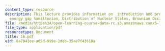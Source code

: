 ```yaml
---
content_type: resource
description: This lecture provides information on  introduction and preview, Time-dependent
  energy gap hamiltonian, Distribution of Nuclear States, Brownian Oscillator Hamiltonian.
file: /media/https%3A/open-learning-course-data-rc.s3.amazonaws.com/5-74-introductory-quantum-mechanics-ii-spring-2004/8a7941eea05d999e1deb35ae7f43618a_16.pdf
file_type: application/pdf
resourcetype: Document
title: 16.pdf
uid: 8a7941ee-a05d-999e-1deb-35ae7f43618a
---
```

